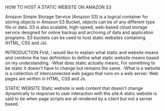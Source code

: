 HOW TO HOST A STATIC WEBSITE ON AMAZON S3

Amazon Simple Storage Service (Amazon S3) is a logical container for storing objects in Amazon S3 Bucket, objects can be of any different type file or data. S3 is also scalable, high-speed, web-based cloud storage service designed for online backup and archiving of data and application programs.
S3 buckets can be used to host static websites containing (HTML, CSS and Js).

INTRODUCTION
First, i would like to explain what static and website means and combine the two definintion to define what static website means based on my understanding.
-What does static actually means, For something to be static it doesn't have to change but remains the same.
-What is a website is a collection of interconnected web pages that runs on a web server. Web pages are written in HTML, CSS and Js.

   STATIC WEBSITE
   Static website is web content that doesn't change dynamically to response to user interaction with the site.A static website is said to be when page scripts are all rendered by a client but not a server based.

